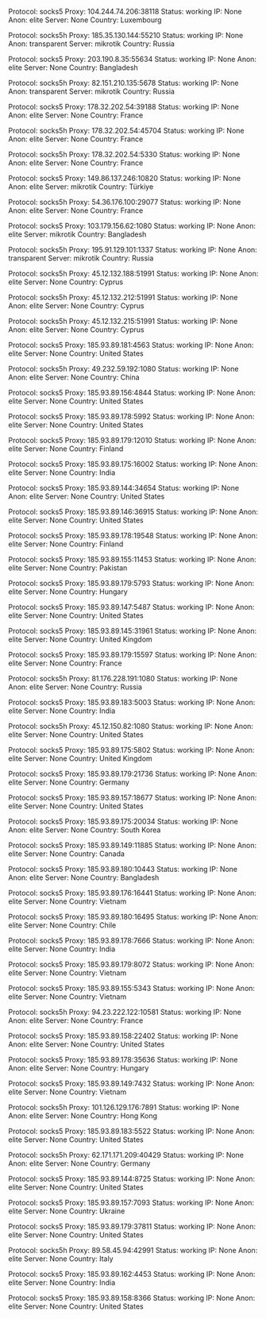 Protocol: socks5
Proxy: 104.244.74.206:38118
Status: working
IP: None
Anon: elite
Server: None
Country: Luxembourg

Protocol: socks5h
Proxy: 185.35.130.144:55210
Status: working
IP: None
Anon: transparent
Server: mikrotik
Country: Russia

Protocol: socks5
Proxy: 203.190.8.35:55634
Status: working
IP: None
Anon: elite
Server: None
Country: Bangladesh

Protocol: socks5h
Proxy: 82.151.210.135:5678
Status: working
IP: None
Anon: transparent
Server: mikrotik
Country: Russia

Protocol: socks5
Proxy: 178.32.202.54:39188
Status: working
IP: None
Anon: elite
Server: None
Country: France

Protocol: socks5h
Proxy: 178.32.202.54:45704
Status: working
IP: None
Anon: elite
Server: None
Country: France

Protocol: socks5h
Proxy: 178.32.202.54:5330
Status: working
IP: None
Anon: elite
Server: None
Country: France

Protocol: socks5
Proxy: 149.86.137.246:10820
Status: working
IP: None
Anon: elite
Server: mikrotik
Country: Türkiye

Protocol: socks5h
Proxy: 54.36.176.100:29077
Status: working
IP: None
Anon: elite
Server: None
Country: France

Protocol: socks5
Proxy: 103.179.156.62:1080
Status: working
IP: None
Anon: elite
Server: mikrotik
Country: Bangladesh

Protocol: socks5h
Proxy: 195.91.129.101:1337
Status: working
IP: None
Anon: transparent
Server: mikrotik
Country: Russia

Protocol: socks5h
Proxy: 45.12.132.188:51991
Status: working
IP: None
Anon: elite
Server: None
Country: Cyprus

Protocol: socks5h
Proxy: 45.12.132.212:51991
Status: working
IP: None
Anon: elite
Server: None
Country: Cyprus

Protocol: socks5h
Proxy: 45.12.132.215:51991
Status: working
IP: None
Anon: elite
Server: None
Country: Cyprus

Protocol: socks5
Proxy: 185.93.89.181:4563
Status: working
IP: None
Anon: elite
Server: None
Country: United States

Protocol: socks5h
Proxy: 49.232.59.192:1080
Status: working
IP: None
Anon: elite
Server: None
Country: China

Protocol: socks5
Proxy: 185.93.89.156:4844
Status: working
IP: None
Anon: elite
Server: None
Country: United States

Protocol: socks5
Proxy: 185.93.89.178:5992
Status: working
IP: None
Anon: elite
Server: None
Country: United States

Protocol: socks5
Proxy: 185.93.89.179:12010
Status: working
IP: None
Anon: elite
Server: None
Country: Finland

Protocol: socks5
Proxy: 185.93.89.175:16002
Status: working
IP: None
Anon: elite
Server: None
Country: India

Protocol: socks5
Proxy: 185.93.89.144:34654
Status: working
IP: None
Anon: elite
Server: None
Country: United States

Protocol: socks5
Proxy: 185.93.89.146:36915
Status: working
IP: None
Anon: elite
Server: None
Country: United States

Protocol: socks5
Proxy: 185.93.89.178:19548
Status: working
IP: None
Anon: elite
Server: None
Country: Finland

Protocol: socks5
Proxy: 185.93.89.155:11453
Status: working
IP: None
Anon: elite
Server: None
Country: Pakistan

Protocol: socks5
Proxy: 185.93.89.179:5793
Status: working
IP: None
Anon: elite
Server: None
Country: Hungary

Protocol: socks5
Proxy: 185.93.89.147:5487
Status: working
IP: None
Anon: elite
Server: None
Country: United States

Protocol: socks5
Proxy: 185.93.89.145:31961
Status: working
IP: None
Anon: elite
Server: None
Country: United Kingdom

Protocol: socks5
Proxy: 185.93.89.179:15597
Status: working
IP: None
Anon: elite
Server: None
Country: France

Protocol: socks5h
Proxy: 81.176.228.191:1080
Status: working
IP: None
Anon: elite
Server: None
Country: Russia

Protocol: socks5
Proxy: 185.93.89.183:5003
Status: working
IP: None
Anon: elite
Server: None
Country: India

Protocol: socks5h
Proxy: 45.12.150.82:1080
Status: working
IP: None
Anon: elite
Server: None
Country: United States

Protocol: socks5
Proxy: 185.93.89.175:5802
Status: working
IP: None
Anon: elite
Server: None
Country: United Kingdom

Protocol: socks5
Proxy: 185.93.89.179:21736
Status: working
IP: None
Anon: elite
Server: None
Country: Germany

Protocol: socks5
Proxy: 185.93.89.157:18677
Status: working
IP: None
Anon: elite
Server: None
Country: United States

Protocol: socks5
Proxy: 185.93.89.175:20034
Status: working
IP: None
Anon: elite
Server: None
Country: South Korea

Protocol: socks5
Proxy: 185.93.89.149:11885
Status: working
IP: None
Anon: elite
Server: None
Country: Canada

Protocol: socks5
Proxy: 185.93.89.180:10443
Status: working
IP: None
Anon: elite
Server: None
Country: Bangladesh

Protocol: socks5
Proxy: 185.93.89.176:16441
Status: working
IP: None
Anon: elite
Server: None
Country: Vietnam

Protocol: socks5
Proxy: 185.93.89.180:16495
Status: working
IP: None
Anon: elite
Server: None
Country: Chile

Protocol: socks5
Proxy: 185.93.89.178:7666
Status: working
IP: None
Anon: elite
Server: None
Country: India

Protocol: socks5
Proxy: 185.93.89.179:8072
Status: working
IP: None
Anon: elite
Server: None
Country: Vietnam

Protocol: socks5
Proxy: 185.93.89.155:5343
Status: working
IP: None
Anon: elite
Server: None
Country: Vietnam

Protocol: socks5h
Proxy: 94.23.222.122:10581
Status: working
IP: None
Anon: elite
Server: None
Country: France

Protocol: socks5
Proxy: 185.93.89.158:22402
Status: working
IP: None
Anon: elite
Server: None
Country: United States

Protocol: socks5
Proxy: 185.93.89.178:35636
Status: working
IP: None
Anon: elite
Server: None
Country: Hungary

Protocol: socks5
Proxy: 185.93.89.149:7432
Status: working
IP: None
Anon: elite
Server: None
Country: Vietnam

Protocol: socks5h
Proxy: 101.126.129.176:7891
Status: working
IP: None
Anon: elite
Server: None
Country: Hong Kong

Protocol: socks5
Proxy: 185.93.89.183:5522
Status: working
IP: None
Anon: elite
Server: None
Country: United States

Protocol: socks5h
Proxy: 62.171.171.209:40429
Status: working
IP: None
Anon: elite
Server: None
Country: Germany

Protocol: socks5
Proxy: 185.93.89.144:8725
Status: working
IP: None
Anon: elite
Server: None
Country: United States

Protocol: socks5
Proxy: 185.93.89.157:7093
Status: working
IP: None
Anon: elite
Server: None
Country: Ukraine

Protocol: socks5
Proxy: 185.93.89.179:37811
Status: working
IP: None
Anon: elite
Server: None
Country: United States

Protocol: socks5h
Proxy: 89.58.45.94:42991
Status: working
IP: None
Anon: elite
Server: None
Country: Italy

Protocol: socks5
Proxy: 185.93.89.162:4453
Status: working
IP: None
Anon: elite
Server: None
Country: India

Protocol: socks5
Proxy: 185.93.89.158:8366
Status: working
IP: None
Anon: elite
Server: None
Country: United States

